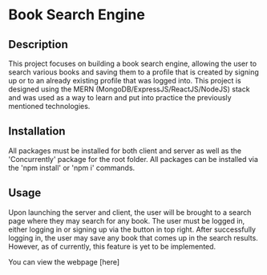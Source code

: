 # Book Search Engine

## Description
This project focuses on building a book search engine, allowing the user to search various books and saving them to a profile that is created by signing up or to an already existing profile that was logged into. This project is designed using the MERN (MongoDB/ExpressJS/ReactJS/NodeJS) stack and was used as a way to learn and put into practice the previously mentioned technologies.

## Installation
All packages must be installed for both client and server as well as the 'Concurrently' package for the root folder. All packages can be installed via the 'npm install' or 'npm i' commands.

## Usage
Upon launching the server and client, the user will be brought to a search page where they may search for any book. The user must be logged in, either logging in or signing up via the button in top right. After successfully logging in, the user may save any book that comes up in the search results. However, as of currently, this feature is yet to be implemented.

You can view the webpage [here]